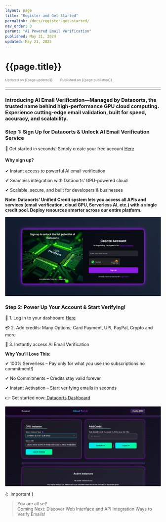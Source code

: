 ```yaml
---
layout: page
title: "Register and Get Started" 
permalink: /docs/register-get-started/
nav_order: 3
parent: "AI Powered Email Verification"
published: May 21, 2024
updated: May 21, 2025
---
```


# {{page.title}}

<div style="font-size:0.78em;color: #797878; margin-bottom:1.5em;">
     <span>Updated on {{page.updated}}</span>
    <span style="margin-left:2em;">Published on {{page.published}}</span>
</div>

<hr style="border:none;height:3px;background-color:#e0e0e0;margin:0;">
<hr style="border:none;height:3px;background-color:#bebebe;margin-top:0.2em;margin-bottom:1.5em;">


### **Introducing AI Email Verification—Managed by Dataoorts, the trusted name behind high-performance GPU cloud computing. Experience cutting-edge email validation, built for speed, accuracy, and scalability.**

### Step 1: Sign Up for Dataoorts & Unlock AI Email Verification Service
🚀 Get started in seconds! Simply create your free account [Here](https://cloud.dataoorts.com/register)

#### **Why sign up?**

✔ Instant access to powerful AI email verification

✔ Seamless integration with Dataoorts’ GPU-powered cloud

✔ Scalable, secure, and built for developers & businesses

**Note: Dataoorts' Unified Credit system lets you access all APIs and services (email verification, cloud GPU, Serverless AI, etc.) with a single credit pool. Deploy resources smarter across our entire platform.**

![Dataoorts Signup Page](register_get_started.png)

### Step 2: Power Up Your Account & Start Verifying!
🔑 1. Log in to your dashboard [Here](###)

💳 2. Add credits: Many Options; Card Payment, UPI, PayPal, Crypto and more

🚀 3. Instantly access AI Email Verification

**Why You’ll Love This:**

✔ 100% Serverless – Pay only for what you use (no subscriptions no commitment!)

✔ No Commitments – Credits stay valid forever

✔ Instant Activation – Start verifying emails in seconds

👉 Get started now:[ Dataoorts Dashboard](https://cloud.dataoorts.com/dashboard)

![Dataoorts Dashboard - Add Credits](register_get_started_2.png)

{: .important }
> You are all set! <br>
> Coming Next: Discover Web Interface and API Integration Ways to Verify Emails!